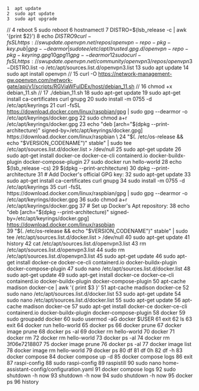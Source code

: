     1  apt update
    2  sudo apt update
    3  sudo apt upgrade
//    4  reboot
    5  sudo reboot
    6  hostnamectl
    7  DISTRO=$(lsb_release -c | awk '{print $2}')
    8  echo $DISTRO
    9  curl -fsSL https://swupdate.openvpn.net/repos/openvpn-repo-pkg-key.pub | gpg --dearmor | sudo tee /etc/apt/trusted.gpg.d/openvpn-repo-pkg-keyring.gpg
   10  gpg
   11  gpg --dearmor
   12  sudo curl -fsSL https://swupdate.openvpn.net/community/openvpn3/repos/openvpn3-$DISTRO.list -o /etc/apt/sources.list.d/openvpn3.list
   13  sudo apt update
   14  sudo apt install openvpn
//   15  curl -O https://network-management-gw.openvpn.com/network-gate/api/v1/scripts/RGViaWFuIDEx/host/debian_11.sh
//   16  chmod +x debian_11.sh
//   17  ./debian_11.sh
   18  sudo apt-get update
   19  sudo apt-get install ca-certificates curl gnupg
   20  sudo install -m 0755 -d /etc/apt/keyrings
   21  curl -fsSL https://download.docker.com/linux/raspbian/gpg | sudo gpg --dearmor -o /etc/apt/keyrings/docker.gpg
   22  sudo chmod a+r /etc/apt/keyrings/docker.gpg
   23  echo   "deb [arch="$(dpkg --print-architecture)" signed-by=/etc/apt/keyrings/docker.gpg] https://download.docker.com/linux/raspbian \
   24    "$(. /etc/os-release && echo "$VERSION_CODENAME")" stable" |   sudo tee /etc/apt/sources.list.d/docker.list > /dev/null
   25  sudo apt-get update
   26  sudo apt-get install docker-ce docker-ce-cli containerd.io docker-buildx-plugin docker-compose-plugin
   27  sudo docker run hello-world
   28  echo $(lsb_release -cs) 
   29  $(dpkg --print-architecture)
   30  dpkg --print-architecture
   31  # Add Docker's official GPG key:
   32  sudo apt-get update
   33  sudo apt-get install ca-certificates curl gnupg
   34  sudo install -m 0755 -d /etc/apt/keyrings
   35  curl -fsSL https://download.docker.com/linux/raspbian/gpg | sudo gpg --dearmor -o /etc/apt/keyrings/docker.gpg
   36  sudo chmod a+r /etc/apt/keyrings/docker.gpg
   37  # Set up Docker's Apt repository:
   38  echo   "deb [arch="$(dpkg --print-architecture)" signed-by=/etc/apt/keyrings/docker.gpg] https://download.docker.com/linux/raspbian \
   39    "$(. /etc/os-release && echo "$VERSION_CODENAME")" stable" |   sudo tee /etc/apt/sources.list.d/docker.list > /dev/null
   40  sudo apt-get update
   41  history
   42  cat /etc/apt/sources.list.d/openvpn3.list 
   43  rm /etc/apt/sources.list.d/openvpn3.list 
   44  sudo rm /etc/apt/sources.list.d/openvpn3.list 
   45  sudo apt-get update
   46  sudo apt-get install docker-ce docker-ce-cli containerd.io docker-buildx-plugin docker-compose-plugin
   47  sudo nano /etc/apt/sources.list.d/docker.list
   48  sudo apt-get update
   49  sudo apt-get install docker-ce docker-ce-cli containerd.io docker-buildx-plugin docker-compose-plugin
   50  apt-cache madison docker-ce | awk '{ print $3 }'
   51  apt-cache madison docker-ce
   52  sudo nano /etc/apt/sources.list.d/docker.list
   53  sudo apt-get update
   54  sudo nano /etc/apt/sources.list.d/docker.list
   55  sudo apt-get update
   56  apt-cache madison docker-ce
   57  sudo apt-get install docker-ce docker-ce-cli containerd.io docker-buildx-plugin docker-compose-plugin
   58  docker 
   59  sudo groupadd docker
   60  sudo usermod -aG docker $USER
   61  exit
   62  ls
   63  exit
   64  docker run hello-world
   65  docker ps
   66  docker prune
   67  docker image prune
   68  docker ps -al
   69  docker rm hello-world
   70  docker
   71  docker rm
   72  docker rm hello-world
   73  docker ps -al
   74  docker rm 3f06e7218807
   75  docker image prune
   76  docker ps -al
   77  docker image list
   78  docker image rm hello-world
   79  docker ps
   80  df
   81  df 0h
   82  df -h
   83  docker compose
   84  docker compose up -d
   85  docker compose logs
   86  exit
   87  raspi-config
   88  sudo raspi-config
   89  raspistill
   90  sudo nano home-assistant-config/configuration.yaml 
   91  docker compose logs
   92  sudo shutdown -h now
   93  shutdown -h now
   94  sudo shutdown -h now
   95  docker ps
   96  history
